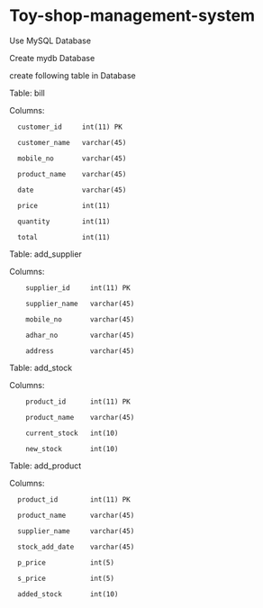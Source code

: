# Toy-shop-management-system

Use MySQL Database

Create mydb Database 

create following table in Database

Table: bill

Columns:

      customer_id     int(11) PK 
      
      customer_name   varchar(45) 
  
      mobile_no       varchar(45) 
      
      product_name    varchar(45) 
      
      date            varchar(45) 
      
      price           int(11) 
      
      quantity        int(11) 
   
      total           int(11)
   
   
Table: add_supplier

Columns:

        supplier_id     int(11) PK 
        
        supplier_name   varchar(45) 
        
        mobile_no       varchar(45) 
        
        adhar_no        varchar(45) 
        
        address         varchar(45)
       
Table: add_stock

Columns:

        product_id      int(11) PK 
        
        product_name    varchar(45) 
        
        current_stock   int(10) 
        
        new_stock       int(10)       
        
        
Table: add_product

Columns:

      product_id        int(11) PK 
      
      product_name      varchar(45) 
      
      supplier_name     varchar(45) 
      
      stock_add_date    varchar(45) 
      
      p_price           int(5) 
      
      s_price           int(5) 
      
      added_stock       int(10)        
        
   
